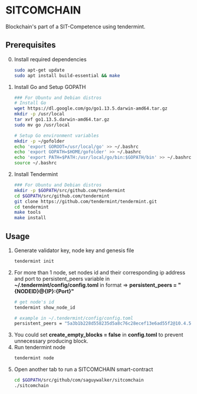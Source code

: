 # SITCOMCHAIN
Blockchain's part of a SIT-Competence using tendermint.

## Prerequisites
0. Install required dependencies
    ```bash
    sudo apt-get update
    sudo apt install build-essential && make
    ```

1. Install Go and Setup GOPATH
    ```bash
    ### For Ubuntu and Debian distros
    # Install Go
    wget https://dl.google.com/go/go1.13.5.darwin-amd64.tar.gz
    mkdir -p /usr/local
    tar xvf go1.13.5.darwin-amd64.tar.gz
    sudo mv go /usr/local
    
    # Setup Go environment variables
    mkdir -p ~/gofolder
    echo 'export GOROOT=/usr/local/go' >> ~/.bashrc
    echo 'export GOPATH=$HOME/gofolder' >> ~/.bashrc
    echo 'export PATH=$PATH:/usr/local/go/bin:$GOPATH/bin' >> ~/.bashrc
    source ~/.bashrc
    ```
 2. Install Tendermint
    ```bash
    ### For Ubuntu and Debian distros
    mkdir -p $GOPATH/src/github.com/tendermint
    cd $GOPATH/src/github.com/tendermint
    git clone https://github.com/tendermint/tendermint.git
    cd tendermint
    make tools
    make install
    ```

## Usage
1. Generate validator key, node key and genesis file
    ```bash
    tendermint init
    
    ```
2. For more than 1 node, set nodes id and their corresponding ip address and port to persistent_peers variable in **~/.tendermint/config/config.toml** in format => **persistent_peers = "{NODEID}@{IP}:{Port}"**
    ```bash
    # get node's id
    tendermint show_node_id
    
    # example in ~/.tendermint/config/config.toml
    persistent_peers = "5a3b1b228d558235d5a8c76c28ecef13e6ad55f2@10.4.56.17:26656,31c219dd725aa371052c2d9b8c1f12de13ed4591@10.4.56.22:26656,8369dfd9f8cedf85db929186fade7054175a4cf1@10.4.56.23:26656"
    ```
3. You could set **create_empty_blocks = false** in **config.toml** to prevent unnecessary producing block.
4. Run tendermint node
    ```bash
    tendermint node
    ```
5. Open another tab to run a SITCOMCHAIN smart-contract
    ```bash
    cd $GOPATH/src/github/com/saguywalker/sitcomchain
    ./sitcomchain
    ```
